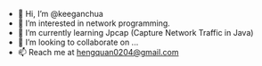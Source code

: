 - 👋 Hi, I’m @keeganchua
- 👀 I’m interested in network programming.
- 🌱 I’m currently learning Jpcap (Capture Network Traffic in Java)
- 💞️ I’m looking to collaborate on ...
- 📫 Reach me at hengquan0204@gmail.com

<!---
keeganchua/keeganchua is a ✨ special ✨ repository because its `README.md` (this file) appears on your GitHub profile.
You can click the Preview link to take a look at your changes.
--->
